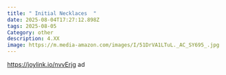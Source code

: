 ```yaml
---
title: " Initial Necklaces  "
date: 2025-08-04T17:27:12.898Z
tags: 2025-08-05
Category: other
description: 4.XX
image: https://m.media-amazon.com/images/I/51DrVA1LTuL._AC_SY695_.jpg
---
```

https://joylink.io/nvvErjg     ad